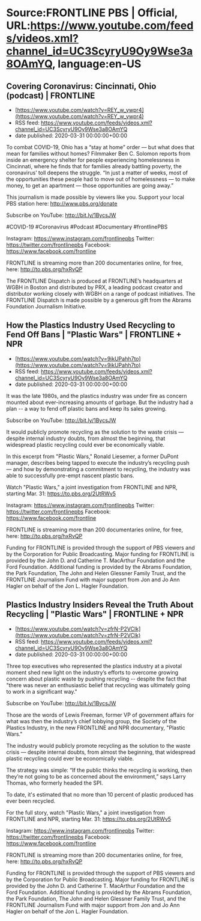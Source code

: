 # Source:FRONTLINE PBS | Official, URL:https://www.youtube.com/feeds/videos.xml?channel_id=UC3ScyryU9Oy9Wse3a8OAmYQ, language:en-US

## Covering Coronavirus: Cincinnati, Ohio (podcast) | FRONTLINE
 - [https://www.youtube.com/watch?v=REY_w_ywpr4](https://www.youtube.com/watch?v=REY_w_ywpr4)
 - RSS feed: https://www.youtube.com/feeds/videos.xml?channel_id=UC3ScyryU9Oy9Wse3a8OAmYQ
 - date published: 2020-03-31 00:00:00+00:00

To combat COVID-19, Ohio has a “stay at home” order — but what does that mean for families without homes? Filmmaker Ben C. Solomon reports from inside an emergency shelter for people experiencing homelessness in Cincinnati, where he finds that for families already battling poverty, the coronavirus’ toll deepens the struggle. “In just a matter of weeks, most of the opportunities these people had to move out of homelessness — to make money, to get an apartment — those opportunities are going away.” 

This journalism is made possible by viewers like you. Support your local PBS station here: http://www.pbs.org/donate

Subscribe on YouTube: http://bit.ly/1BycsJW

#COVID-19 #Coronavirus #Podcast #Documentary #frontlinePBS 

Instagram: https://www.instagram.com/frontlinepbs
Twitter: https://twitter.com/frontlinepbs
Facebook: https://www.facebook.com/frontline

FRONTLINE is streaming more than 200 documentaries online, for free, here: http://to.pbs.org/hxRvQP 

The FRONTLINE Dispatch is produced at FRONTLINE’s headquarters at WGBH in Boston and distributed by PRX, a leading podcast creator and distributor working closely with WGBH on a range of podcast initiatives. The FRONTLINE Dispatch is made possible by a generous gift from the Abrams Foundation Journalism Initiative.

## How the Plastics Industry Used Recycling to Fend Off Bans | "Plastic Wars" | FRONTLINE + NPR
 - [https://www.youtube.com/watch?v=9jkUPahh7to](https://www.youtube.com/watch?v=9jkUPahh7to)
 - RSS feed: https://www.youtube.com/feeds/videos.xml?channel_id=UC3ScyryU9Oy9Wse3a8OAmYQ
 - date published: 2020-03-31 00:00:00+00:00

It was the late 1980s, and the plastics industry was under fire as concern mounted about ever-increasing amounts of garbage. But the industry had a plan -- a way to fend off plastic bans and keep its sales growing.

Subscribe on YouTube: http://bit.ly/1BycsJW

It would publicly promote recycling as the solution to the waste crisis — despite internal industry doubts, from almost the beginning, that widespread plastic recycling could ever be economically viable.

In this excerpt from "Plastic Wars," Ronald Liesemer, a former DuPont manager, describes being tapped to execute the industry’s recycling push — and how by demonstrating a commitment to recycling, the industry was able to successfully pre-empt nascent plastic bans.

Watch "Plastic Wars," a joint investigation from FRONTLINE and NPR, starting Mar. 31: https://to.pbs.org/2UtRWv5

Instagram: https://www.instagram.com/frontlinepbs
Twitter: https://twitter.com/frontlinepbs
Facebook: https://www.facebook.com/frontline

FRONTLINE is streaming more than 200 documentaries online, for free, here: http://to.pbs.org/hxRvQP 

Funding for FRONTLINE is provided through the support of PBS viewers and by the Corporation for Public Broadcasting. Major funding for FRONTLINE is provided by the John D. and Catherine T. MacArthur Foundation and the Ford Foundation. Additional funding is provided by the Abrams Foundation, the Park Foundation, The John and Helen Glessner Family Trust, and the FRONTLINE Journalism Fund with major support from Jon and Jo Ann Hagler on behalf of the Jon L. Hagler Foundation.

## Plastics Industry Insiders Reveal the Truth About Recycling | "Plastic Wars" | FRONTLINE + NPR
 - [https://www.youtube.com/watch?v=zfrN-P2VCIk](https://www.youtube.com/watch?v=zfrN-P2VCIk)
 - RSS feed: https://www.youtube.com/feeds/videos.xml?channel_id=UC3ScyryU9Oy9Wse3a8OAmYQ
 - date published: 2020-03-31 00:00:00+00:00

Three top executives who represented the plastics industry at a pivotal moment shed new light on the industry’s efforts to overcome growing concern about plastic waste by pushing recycling -- despite the fact that "there was never an enthusiastic belief that recycling was ultimately going to work in a significant way."

Subscribe on YouTube: http://bit.ly/1BycsJW

Those are the words of Lewis Freeman, former VP of government affairs for what was then the industry’s chief lobbying group, the Society of the Plastics Industry, in the new FRONTLINE and NPR documentary, "Plastic Wars."

The industry would publicly promote recycling as the solution to the waste crisis — despite internal doubts, from almost the beginning, that widespread plastic recycling could ever be economically viable.

The strategy was simple: “If the public thinks the recycling is working, then they’re not going to be as concerned about the environment,” says Larry Thomas, who formerly headed the SPI.

To date, it's estimated that no more than 10 percent of plastic produced has ever been recycled.

For the full story, watch "Plastic Wars," a joint investigation from FRONTLINE and NPR, starting Mar. 31: https://to.pbs.org/2UtRWv5

Instagram: https://www.instagram.com/frontlinepbs
Twitter: https://twitter.com/frontlinepbs
Facebook: https://www.facebook.com/frontline

FRONTLINE is streaming more than 200 documentaries online, for free, here: http://to.pbs.org/hxRvQP 

Funding for FRONTLINE is provided through the support of PBS viewers and by the Corporation for Public Broadcasting. Major funding for FRONTLINE is provided by the John D. and Catherine T. MacArthur Foundation and the Ford Foundation. Additional funding is provided by the Abrams Foundation, the Park Foundation, The John and Helen Glessner Family Trust, and the FRONTLINE Journalism Fund with major support from Jon and Jo Ann Hagler on behalf of the Jon L. Hagler Foundation.

